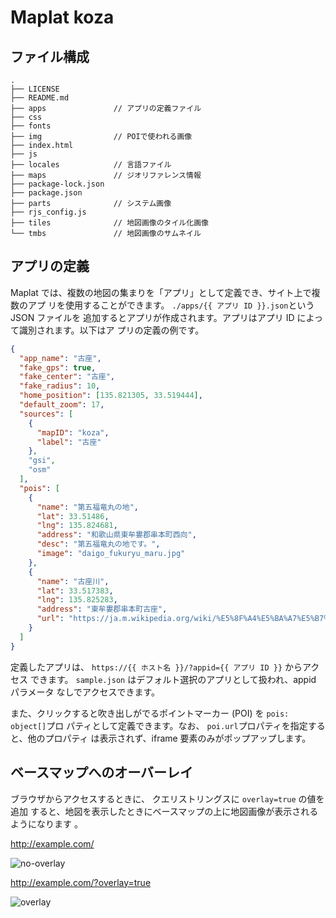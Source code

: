 # Maplat koza

## ファイル構成

```
.
├── LICENSE
├── README.md
├── apps               // アプリの定義ファイル
├── css
├── fonts
├── img                // POIで使われる画像
├── index.html
├── js
├── locales            // 言語ファイル
├── maps               // ジオリファレンス情報
├── package-lock.json
├── package.json
├── parts              // システム画像
├── rjs_config.js
├── tiles              // 地図画像のタイル化画像
└── tmbs               // 地図画像のサムネイル
```

## アプリの定義

Maplat では、複数の地図の集まりを「アプリ」として定義でき、サイト上で複数のアプ
リを使用することができます。 `./apps/{{ アプリ ID }}.json`という JSON ファイルを
追加するとアプリが作成されます。アプリはアプリ ID によって識別されます。以下はア
プリの定義の例です。

```json
{
  "app_name": "古座",
  "fake_gps": true,
  "fake_center": "古座",
  "fake_radius": 10,
  "home_position": [135.821305, 33.519444],
  "default_zoom": 17,
  "sources": [
    {
      "mapID": "koza",
      "label": "古座"
    },
    "gsi",
    "osm"
  ],
  "pois": [
    {
      "name": "第五福竜丸の地",
      "lat": 33.51486,
      "lng": 135.824681,
      "address": "和歌山県東牟婁郡串本町西向",
      "desc": "第五福竜丸の地です。",
      "image": "daigo_fukuryu_maru.jpg"
    },
    {
      "name": "古座川",
      "lat": 33.517383,
      "lng": 135.825283,
      "address": "東牟婁郡串本町古座",
      "url": "https://ja.m.wikipedia.org/wiki/%E5%8F%A4%E5%BA%A7%E5%B7%9D"
    }
  ]
}
```

定義したアプリは、 `https://{{ ホスト名 }}/?appid={{ アプリ ID }}` からアクセス
できます。 `sample.json` はデフォルト選択のアプリとして扱われ、appid パラメータ
なしでアクセスできます。

また、クリックすると吹き出しがでるポイントマーカー (POI) を `pois: object[]`プロ
パティとして定義できます。なお、 `poi.url`プロパティを指定すると、他のプロパティ
は表示されず、iframe 要素のみがポップアップします。

## ベースマップへのオーバーレイ

ブラウザからアクセスするときに、 クエリストリングスに `overlay=true` の値を追加
すると、地図を表示したときにベースマップの上に地図画像が表示されるようになります
。

http://example.com/

![no-overlay](https://user-images.githubusercontent.com/6292312/33160707-cd4722c6-d061-11e7-99ac-01146a7eb490.png)

http://example.com/?overlay=true

![overlay](https://user-images.githubusercontent.com/6292312/33160717-f036a93c-d061-11e7-9ea2-00ae46094830.png)

